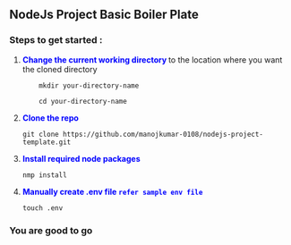 ## NodeJs Project Basic Boiler Plate

### Steps to get started :

1. **<font color="blue">Change the current working directory </font>** to the location where you want the cloned directory

   ```
       mkdir your-directory-name

       cd your-directory-name
   ```

2. **<font color="blue">Clone the repo </font>**

   ```
   git clone https://github.com/manojkumar-0108/nodejs-project-template.git
   ```

3. **<font color="blue">Install required node packages</font>**

   ```
   nmp install
   ```

4. **<font color="blue">Manually create .env file `refer sample env file`</font>**
   ```
   touch .env
   ```

### You are good to go
